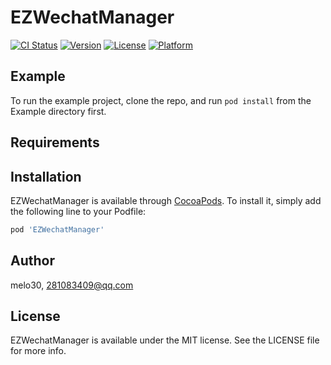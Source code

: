 # EZWechatManager

[![CI Status](https://img.shields.io/travis/melo30/EZWechatManager.svg?style=flat)](https://travis-ci.org/melo30/EZWechatManager)
[![Version](https://img.shields.io/cocoapods/v/EZWechatManager.svg?style=flat)](https://cocoapods.org/pods/EZWechatManager)
[![License](https://img.shields.io/cocoapods/l/EZWechatManager.svg?style=flat)](https://cocoapods.org/pods/EZWechatManager)
[![Platform](https://img.shields.io/cocoapods/p/EZWechatManager.svg?style=flat)](https://cocoapods.org/pods/EZWechatManager)

## Example

To run the example project, clone the repo, and run `pod install` from the Example directory first.

## Requirements

## Installation

EZWechatManager is available through [CocoaPods](https://cocoapods.org). To install
it, simply add the following line to your Podfile:

```ruby
pod 'EZWechatManager'
```

## Author

melo30, 281083409@qq.com

## License

EZWechatManager is available under the MIT license. See the LICENSE file for more info.
